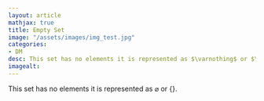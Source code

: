 ```yaml
---
layout: article
mathjax: true
title: Empty Set
image: "/assets/images/img_test.jpg"
categories:
- DM
desc: This set has no elements it is represented as $\varnothing$ or $\{ \}$. 
imagealt: 
---
```


This set has no elements it is represented as $\varnothing$ or $\{ \}$.
































































































































































































































































































































































